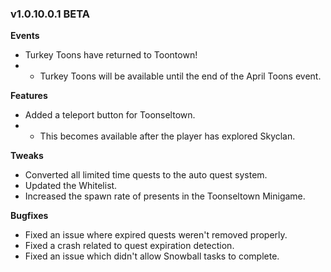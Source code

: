 ### v1.0.10.0.1 BETA

**Events**
- Turkey Toons have returned to Toontown!
- - Turkey Toons will be available until the end of the April Toons event.

**Features**
- Added a teleport button for Toonseltown.
- - This becomes available after the player has explored Skyclan.

**Tweaks**
- Converted all limited time quests to the auto quest system.
- Updated the Whitelist.
- Increased the spawn rate of presents in the Toonseltown Minigame.

**Bugfixes**
- Fixed an issue where expired quests weren't removed properly.
- Fixed a crash related to quest expiration detection.
- Fixed an issue which didn't allow Snowball tasks to complete.
